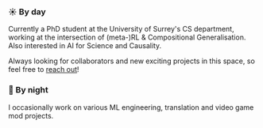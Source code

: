 ### ☀️ By day 

Currently a PhD student at the University of Surrey's CS department, working at the intersection of (meta-)RL & Compositional Generalisation. Also interested in AI for Science and Causality.

Always looking for collaborators and new exciting projects in this space, so feel free to [reach out](mailto:me@evangelos.ai)!

### 🌙 By night

I occasionally work on various ML engineering, translation and video game mod projects.
